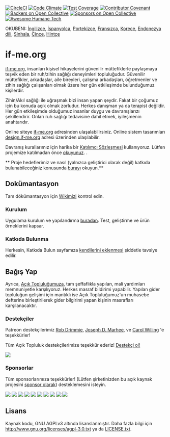 [![CircleCI](https://circleci.com/gh/ifmeorg/ifme/tree/main.svg?style=svg)](https://circleci.com/gh/ifmeorg/ifme/tree/main)
[![Code Climate](https://codeclimate.com/github/ifmeorg/ifme/badges/gpa.svg)](https://codeclimate.com/github/ifmeorg/ifme)
[![Test Coverage](https://api.codeclimate.com/v1/badges/f9444a4d4116720518fe/test_coverage)](https://codeclimate.com/github/ifmeorg/ifme/test_coverage)
[![Contributor Covenant](https://img.shields.io/badge/Contributor%20Covenant-v2.1%20adopted-ff69b4.svg)](code_of_conduct.md)
[![Backers on Open Collective](https://opencollective.com/ifme/backers/badge.svg)](#backers)
[![Sponsors on Open Collective](https://opencollective.com/ifme/sponsors/badge.svg)](#sponsors)
[![Awesome Humane Tech](https://raw.githubusercontent.com/humanetech-community/awesome-humane-tech/main/humane-tech-badge.svg?sanitize=true)](https://github.com/humanetech-community/awesome-humane-tech)

OKUBENI: [İngilizce](https://github.com/ifmeorg/ifme/blob/main/README-ES.md), [İspanyolca](https://github.com/ifmeorg/ifme/blob/main/README-ES.md), [Portekizce](https://github.com/ifmeorg/ifme/blob/main/README-PT.md), [Fransızca](https://github.com/ifmeorg/ifme/blob/main/README-FR.md), [Korece](https://github.com/ifmeorg/ifme/blob/main/README-KO.md), [Endonezya dili](https://github.com/ifmeorg/ifme/blob/main/README-ID.md), [Sinhala](https://github.com/ifmeorg/ifme/blob/main/README-LK.md), [Çince](https://github.com/ifmeorg/ifme/blob/main/README-CN.md), 
[Hintçe](https://github.com/ifmeorg/ifme/blob/main/README-HI.md)

# if-me.org

[if-me.org](https://www.if-me.org/), insanları kişisel hikayelerini güvenilir müttefiklerle paylaşmaya teşvik eden bir ruh/zihin sağlığı deneyimleri topluluğudur. Güvenilir müttefikler, arkadaşlar, aile bireyleri, çalışma arkadaşları, öğretmenler ve zihin sağlığı çalışanları olmak üzere her gün etkileşimde bulunduğumuz kişilerdir.

Zihin/Akıl sağlığı ile uğraşmak bizi insan yapan şeydir. Fakat bir çoğumuz için bu konuda açık olmak zorludur. Herkes danışman ya da terapist değildir. Her gün etkileşimde olduğumuz insanlar duygu ve davranışlarızı şekillendirir. Onları ruh sağlığı tedavisine dahil etmek, iyileşmenin anahtarıdır.

Online siteye [if-me.org](https://www.if-me.org/) adresinden ulaşalabilirsiniz. Online sistem tasarımları [design.if-me.org](http://design.if-me.org/) adresi üzerinden ulaşılabilir.

Davranış kurallarımız için harika bir [Katılımcı Sözleşmesi](http://contributor-covenant.org) kullanıyoruz. Lütfen projemize katılmadan önce
[okuyunuz](https://github.com/ifmeorg/ifme/blob/main/code_of_conduct.md).
.

** Proje hedeflerimiz ve nasıl (yalnızca geliştirici olarak değil) katkıda bulunabileceğiniz konusunda [burayı](https://github.com/ifmeorg/ifme/blob/main/CONTRIBUTING.md) okuyun.**

## Dokümantasyon

Tam dökümantasyon için [Wikimizi](https://github.com/ifmeorg/ifme/wiki) kontrol edin.

### Kurulum

Uygulama kurulum ve yapılandırma [buradan](https://github.com/ifmeorg/ifme/wiki/Installation). Test, geliştirme ve ürün örneklerini kapsar.

### Katkıda Bulunma

Herkesin, Katkıda Bulun sayfamıza [kendilerini eklenmesi](https://github.com/ifmeorg/ifme/wiki/Contributor-Blurb) şiddetle tavsiye edilir.

## Bağış Yap

Ayrıca, [Açık Topluluğumuza](https://opencollective.com/ifme), tam şeffaflıkla yapılan, mali yardımları memnuniyetle karşılıyoruz. Herkes masraf bildirimi yapabilir. Yapılan gider topluluğun gelişimi için mantıklı ise Açık Topluluğumuz'un muhasebe defterine birleştirilerek gider bilgirimi yapan kişinin masrafları karşılanacaktır.

### Destekçiler

Patreon destekçilerimiz [Rob Drimmie](https://www.patreon.com/user?u=3251857),
[Joseph D. Marhee](https://www.patreon.com/user?u=2899171), ve
[Carol Willing](https://www.patreon.com/user?u=202458) 'e teşekkürler!

Tüm Açık Topluluk destekçilerimize teşekkür ederiz!
[Destekçi ol!](https://opencollective.com/ifme#backer)

<a href="https://opencollective.com/ifme#backers" target="_blank"><img src="https://opencollective.com/ifme/backers.svg?width=890"></a>

### Sponsorlar

Tüm sponsorlarımıza teşekkürler! (Lütfen şirketinizden bu açık kaynak projesini [sponsor olarak](https://opencollective.com/ifme#sponsor)) desteklemesini isteyin.

<section role="presentation">
  <a href="https://opencollective.com/ifme/sponsor/0/website" target="_blank"><img src="https://opencollective.com/ifme/sponsor/0/avatar.svg"></a>
  <a href="https://opencollective.com/ifme/sponsor/1/website" target="_blank"><img src="https://opencollective.com/ifme/sponsor/1/avatar.svg"></a>
  <a href="https://opencollective.com/ifme/sponsor/2/website" target="_blank"><img src="https://opencollective.com/ifme/sponsor/2/avatar.svg"></a>
  <a href="https://opencollective.com/ifme/sponsor/3/website" target="_blank"><img src="https://opencollective.com/ifme/sponsor/3/avatar.svg"></a>
  <a href="https://opencollective.com/ifme/sponsor/4/website" target="_blank"><img src="https://opencollective.com/ifme/sponsor/4/avatar.svg"></a>
  <a href="https://opencollective.com/ifme/sponsor/5/website" target="_blank"><img src="https://opencollective.com/ifme/sponsor/5/avatar.svg"></a>
  <a href="https://opencollective.com/ifme/sponsor/6/website" target="_blank"><img src="https://opencollective.com/ifme/sponsor/6/avatar.svg"></a>
  <a href="https://opencollective.com/ifme/sponsor/7/website" target="_blank"><img src="https://opencollective.com/ifme/sponsor/7/avatar.svg"></a>
  <a href="https://opencollective.com/ifme/sponsor/8/website" target="_blank"><img src="https://opencollective.com/ifme/sponsor/8/avatar.svg"></a>
  <a href="https://opencollective.com/ifme/sponsor/9/website" target="_blank"><img src="https://opencollective.com/ifme/sponsor/9/avatar.svg"></a>
</section>

## Lisans

Kaynak kodu, GNU AGPLv3 altında lisanslanmıştır. Daha fazla bilgi için
http://www.gnu.org/licenses/agpl-3.0.txt ya da
[LICENSE.txt](https://github.com/ifmeorg/ifme/blob/main/LICENSE.txt).
